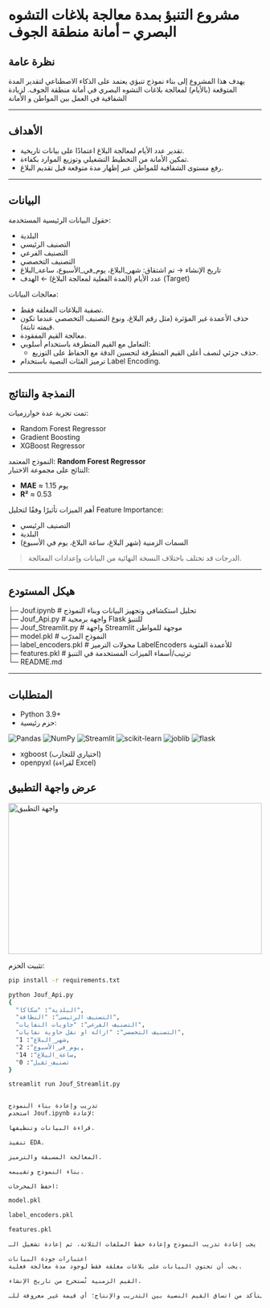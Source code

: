 # مشروع التنبؤ بمدة معالجة بلاغات التشوه البصري – أمانة منطقة الجوف

## نظرة عامة
يهدف هذا المشروع إلى بناء نموذج تنبؤي يعتمد على الذكاء الاصطناعي لتقدير المدة المتوقعة (بالأيام) لمعالجة بلاغات التشوه البصري في أمانة منطقة الجوف. لزيادة الشفافية في العمل بين المواطن و الأمانة  

---

## الأهداف
- تقدير عدد الأيام لمعالجة البلاغ اعتمادًا على بيانات تاريخية.
- تمكين الأمانة من التخطيط التشغيلي وتوزيع الموارد بكفاءة.
- رفع مستوى الشفافية للمواطن عبر إظهار مدة متوقعة قبل تقديم البلاغ.

---

## البيانات
حقول البيانات الرئيسية المستخدمة:
- البلدية
- التصنيف الرئيسي
- التصنيف الفرعي
- التصنيف التخصصي
- تاريخ الإنشاء → تم اشتقاق: شهر_البلاغ، يوم_في_الأسبوع، ساعة_البلاغ
- عدد الأيام (المدة الفعلية لمعالجة البلاغ) ← الهدف (Target)

معالجات البيانات:
- تصفية البلاغات المغلقة فقط.
- حذف الأعمدة غير المؤثرة (مثل رقم البلاغ، ونوع التصنيف التخصصي عندما تكون قيمته ثابتة).
- معالجة القيم المفقودة.
- التعامل مع القيم المتطرفة باستخدام أسلوبي:
  - حذف جزئي لنصف أعلى القيم المتطرفة لتحسين الدقة مع الحفاظ على التوزيع.
- ترميز الفئات النصية باستخدام Label Encoding.

---

## النمذجة والنتائج
تمت تجربة عدة خوارزميات:
- Random Forest Regressor
- Gradient Boosting
- XGBoost Regressor

النموذج المعتمد: **Random Forest Regressor**  
النتائج على مجموعة الاختبار:
- **MAE** ≈ 1.15 يوم
- **R²** ≈ 0.53

أهم الميزات تأثيرًا وفقًا لتحليل Feature Importance:
- التصنيف الرئيسي
- البلدية
- السمات الزمنية (شهر البلاغ، ساعة البلاغ، يوم في الأسبوع)

> الدرجات قد تختلف باختلاف النسخة النهائية من البيانات وإعدادات المعالجة.

---

## هيكل المستودع

├─ Jouf.ipynb # تحليل استكشافي وتجهيز البيانات وبناء النموذج  
├─ Jouf_Api.py # واجهة برمجية Flask للتنبؤ  
├─ Jouf_Streamlit.py # واجهة Streamlit موجهة للمواطن  
├─ model.pkl # النموذج المدرّب  
├─ label_encoders.pkl # محولات الترميز LabelEncoders للأعمدة الفئوية  
├─ features.pkl # ترتيب/أسماء الميزات المستخدمة في التنبؤ  
└─ README.md  

---

## المتطلبات
- Python 3.9+
- حزم رئيسية:

![Pandas](https://img.shields.io/badge/pandas-%23150458.svg?style=for-the-badge&logo=pandas&logoColor=white)
![NumPy](https://img.shields.io/badge/numpy-%23013243.svg?style=for-the-badge&logo=numpy&logoColor=white)
![Streamlit](https://img.shields.io/badge/Streamlit-FF4B4B?style=for-the-badge&logo=Streamlit&logoColor=white)
![scikit-learn](https://img.shields.io/badge/scikit-learn-FF4B4B?style=for-the-badge&logo=scikit-learn&logoColor=white)
![joblib](https://img.shields.io/badge/joblib-FF4B4B?style=for-the-badge&logo=joblib&logoColor=white)
![flask](https://img.shields.io/badge/flask-FF4B4B?style=for-the-badge&logo=flask&logoColor=white)

  - xgboost (اختياري للتجارب)  
  - openpyxl (لقراءة Excel)  



## عرض واجهة التطبيق

<img width="100%" height="300" alt="واجهة التطبيق" src="https://github.com/user-attachments/assets/79336f70-b4de-4217-aef5-2c98f857a6c9" />


تثبيت الحزم:
```bash
pip install -r requirements.txt

python Jouf_Api.py
{
  "البلدية": "سكاكا",
  "التصنيف الرئيسى": "النظافة",
  "التصنيف الفرعي": "حاويات النفايات",
  "التصنيف التخصصي": "ازالة او نقل حاوية نفايات",
  "شهر_البلاغ": 1,
  "يوم_في_الأسبوع": 2,
  "ساعة_البلاغ": 14,
  "تصنيف_ثقيل": 0
}

streamlit run Jouf_Streamlit.py


تدريب وإعادة بناء النموذج
استخدم Jouf.ipynb لإعادة:

قراءة البيانات وتنظيفها.

تنفيذ EDA.

المعالجة المسبقة والترميز.

بناء النموذج وتقييمه.

احفظ المخرجات:

model.pkl

label_encoders.pkl

features.pkl

عند أي تغيير في البيانات أو ميزات الإدخال، يجب إعادة تدريب النموذج وإعادة حفظ الملفات الثلاثة، ثم إعادة تشغيل الـ API وواجهة Streamlit.

اعتبارات جودة البيانات
يجب أن تحتوي البيانات على بلاغات مغلقة فقط لوجود مدة معالجة فعلية.

القيم الزمنية تُستخرج من تاريخ الإنشاء.

التأكد من اتساق القيم النصية بين التدريب والإنتاج؛ أي قيمة غير معروفة للـ LabelEncoder ستسبب خطأ.



